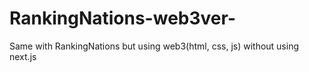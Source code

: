 # RankingNations-web3ver-
Same with RankingNations but using web3(html, css, js) without using next.js
